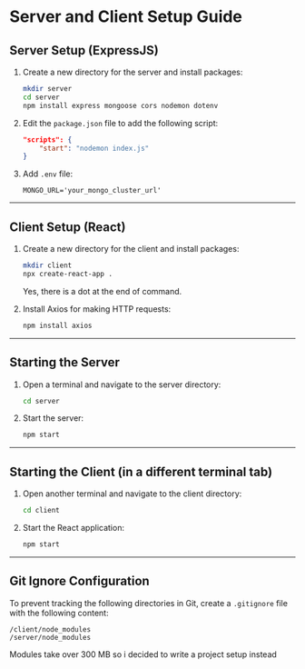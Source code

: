 # Server and Client Setup Guide

## Server Setup (ExpressJS)

1. Create a new directory for the server and install packages:
    ```bash
    mkdir server
    cd server
    npm install express mongoose cors nodemon dotenv
    ```

2. Edit the `package.json` file to add the following script:
    ```json
    "scripts": {
        "start": "nodemon index.js"
    }
    ```

3. Add `.env` file:
   ```
   MONGO_URL='your_mongo_cluster_url'
   ```

---

## Client Setup (React)

1. Create a new directory for the client and install packages:
    ```bash
    mkdir client
    npx create-react-app .
    ```
    Yes, there is a dot at the end of command.

2. Install Axios for making HTTP requests:
    ```bash
    npm install axios
    ```

---

## Starting the Server

1. Open a terminal and navigate to the server directory:
    ```bash
    cd server
    ```
2. Start the server:
    ```bash
    npm start
    ```

---

## Starting the Client (in a different terminal tab)

1. Open another terminal and navigate to the client directory:
    ```bash
    cd client
    ```
2. Start the React application:
    ```bash
    npm start
    ```

---

## Git Ignore Configuration

To prevent tracking the following directories in Git, create a `.gitignore` file with the following content:
```
/client/node_modules
/server/node_modules
```
Modules take over 300 MB so i decided to write a project setup instead
